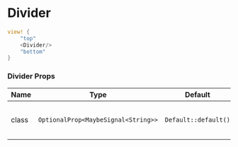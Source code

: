 # Divider

```rust demo
view! {
    "top"
    <Divider/>
    "bottom"
}
```

### Divider Props

| Name  | Type                                | Default              | Desciption                                 |
| ----- | ----------------------------------- | -------------------- | ------------------------------------------ |
| class | `OptionalProp<MaybeSignal<String>>` | `Default::default()` | Addtional classes for the divider element. |
